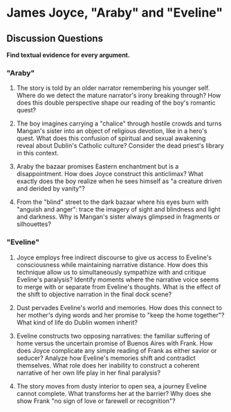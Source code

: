 # James Joyce, "Araby" and "Eveline"

## Discussion Questions

**Find textual evidence for every argument.**

### "Araby"

1. The story is told by an older narrator remembering his younger self. Where do we detect the mature narrator's irony breaking through? How does this double perspective shape our reading of the boy's romantic quest?

2. The boy imagines carrying a "chalice" through hostile crowds and turns Mangan's sister into an object of religious devotion, like in a hero's quest. What does this confusion of spiritual and sexual awakening reveal about Dublin's Catholic culture? Consider the dead priest's library in this context.

3. Araby the bazaar promises Eastern enchantment but is a disappointment. How does Joyce construct this anticlimax? What exactly does the boy realize when he sees himself as "a creature driven and derided by vanity"?

4. From the "blind" street to the dark bazaar where his eyes burn with "anguish and anger": trace the imagery of sight and blindness and light and darkness. Why is Mangan's sister always glimpsed in fragments or silhouettes?

### "Eveline"

1. Joyce employs free indirect discourse to give us access to Eveline's consciousness while maintaining narrative distance. How does this technique allow us to simultaneously sympathize with and critique Eveline's paralysis? Identify moments where the narrative voice seems to merge with or separate from Eveline's thoughts. What is the effect of the shift to objective narration in the final dock scene?

2. Dust pervades Eveline's world and memories. How does this connect to her mother's dying words and her promise to "keep the home together"? What kind of life do Dublin women inherit?

3. Eveline constructs two opposing narratives: the familiar suffering of home versus the uncertain promise of Buenos Aires with Frank. How does Joyce complicate any simple reading of Frank as either savior or seducer? Analyze how Eveline's memories shift and contradict themselves. What role does her inability to construct a coherent narrative of her own life play in her final paralysis?

4. The story moves from dusty interior to open sea, a journey Eveline cannot complete. What transforms her at the barrier? Why does she show Frank "no sign of love or farewell or recognition"?